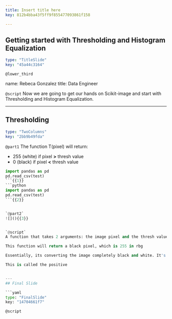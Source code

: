 ```yaml
---
title: Insert title here
key: 812b4bba43f5ff9f855477093861f158

---
```

## Getting started with Thresholding and Histogram Equalization

```yaml
type: "TitleSlide"
key: "45a44c3164"
```

`@lower_third`

name: Rebeca Gonzalez
title: Data Engineer


`@script`
Now we are going to get our hands on Scikit-image and start with Thresholding and Histogram Equalization.


---
## Thresholding

```yaml
type: "TwoColumns"
key: "2bb9b49fda"
```

`@part1`
The function T(pixel) will return:

- 255 (white) if pixel **>** thresh value
- 0 (black) if pixel **<** thresh value


```python
import pandas as pd
pd.read_csv(test)
```{{1}}
```python
import pandas as pd
pd.read_csv(test)
```{{2}}


`@part2`
![](){{3}}


`@script`
A function that takes 2 arguments: the image pixel and the thresh value to compare with.

This function will return a black pixel, which is 255 in rbg 

Essentially, its converting the image completely black and white. It's used to create a binary image from a gray-scale one. It's the simplest method, yet effective, of image segmentation, something that we will cover in more detail later on, in the course. It help us to separate objects from a background.

This is called the positive


---
## Final Slide

```yaml
type: "FinalSlide"
key: "14704661f7"
```

`@script`


